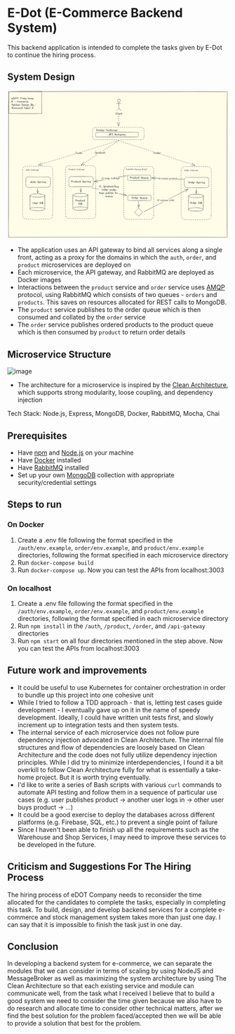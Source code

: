 # E-Dot (E-Commerce Backend System)

This backend application is intended to complete the tasks given by E-Dot to continue the hiring process.

## System Design
<img width="810" alt="image" src="./sys-arc.png">

- The application uses an API gateway to bind all services along a single front, acting as a proxy for the domains in which the `auth`, `order`, and `product` microservices are deployed on
- Each microservice, the API gateway, and RabbitMQ are deployed as Docker images
- Interactions between the `product` service and `order` service uses [AMQP](https://www.amqp.org) protocol, using RabbitMQ which consists of two queues - `orders` and `products`. This saves on resources allocated for REST calls to MongoDB.
- The `product` service publishes to the order queue which is then consumed and collated by the `order` service
- The `order` service publishes ordered products to the product queue which is then consumed by `product` to return order details

## Microservice Structure
<img width="678" alt="image" src="https://user-images.githubusercontent.com/69677864/223522265-3a585a38-0148-4921-bfea-fd19989c8bff.png">

- The architecture for a microservice is inspired by the [Clean Architecture](https://www.freecodecamp.org/news/a-quick-introduction-to-clean-architecture-990c014448d2), which supports strong modularity, loose coupling, and dependency injection

Tech Stack: Node.js, Express, MongoDB, Docker, RabbitMQ, Mocha, Chai

## Prerequisites
- Have [npm](https://www.npmjs.com) and [Node.js](https://nodejs.dev/en/) on your machine
- Have [Docker](https://www.docker.com) installed
- Have [RabbitMQ](https://www.rabbitmq.com) installed
- Set up your own [MongoDB](https://www.mongodb.com) collection with appropriate security/credential settings

## Steps to run

### On Docker
1. Create a .env file following the format specified in the `/auth/env.example`, `order/env.example`, and `product/env.example` directories, following the format specified in each microservice directory
2. Run `docker-compose build`
3. Run `docker-compose up`. Now you can test the APIs from localhost:3003

### On localhost
1. Create a .env file following the format specified in the `/auth/env.example`, `order/env.example`, and `product/env.example` directories, following the format specified in each microservice directory
2. Run `npm install` in the `/auth`, `/product`, `/order`, and `/api-gateway` directories
3. Run `npm start` on all four directories mentioned in the step above. Now you can test the APIs from localhost:3003

## Future work and improvements
- It could be useful to use Kubernetes for container orchestration in order to bundle up this project into one cohesive unit
- While I tried to follow a TDD approach - that is, letting test cases guide development - I eventually gave up on it in the name of speedy development. Ideally, I could have written unit tests first, and slowly increment up to integration tests and then system tests.
- The internal service of each microservice does not follow pure dependency injection advocated in Clean Architecture. The internal file structures and flow of dependencies are loosely based on Clean Architecture and the code does not fully utilize dependency injection principles. While I did try to minimize interdependencies, I found it a bit overkill to follow Clean Architecture fully for what is essentially a take-home project. But it is worth trying eventually.
- I'd like to write a series of Bash scripts with various `curl` commands to automate API testing and follow them in a sequence of particular use cases (e.g. user publishes product -> another user logs in -> other user buys product -> ...)<br>
- It could be a good exercise to deploy the databases across different platforms (e.g. Firebase, SQL, etc.) to prevent a single point of failure
- Since I haven't been able to finish up all the requirements such as the Warehouse and Shop Services, I may need to improve these services to be developed in the future.

## Criticism and Suggestions For The Hiring Process
The hiring process of eDOT Company needs to reconsider the time allocated for the candidates to complete the tasks, especially in completing this task. 
To build, design, and develop backend services for a complete e-commerce and stock management system takes more than just one day. I can say that it is impossible to finish the task just in one day.

## Conclusion
In developing a backend system for e-commerce, we can separate the modules that we can consider in terms of scaling by using NodeJS and MessageBroker as well as maximizing the system architecture by using The Clean Architecture so that each existing service and module can communicate well, from the task what I received I believe that to build a good system we need to consider the time given because we also have to do research and allocate time to consider other technical matters, after we find the best solution for the problem faced/accepted then we will be able to provide a solution that best for the problem.